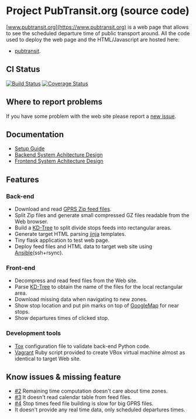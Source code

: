 # Project PubTransit.org (source code)

[www.pubtransit.org](https://www.pubtransit.org) is a web page that allows to
see the scheduled departure time of public transport around.
All the code used to deploy the web page and the HTML/Javascript are hosted
here:
 - [pubtransit](https://www.github.com/pubtransit/pubtransit).

## CI Status
[![Build Status](https://travis-ci.org/FedericoRessi/pubtransit.svg?branch=master)](https://travis-ci.org/FedericoRessi/pubtransit)
[![Coverage Status](https://coveralls.io/repos/github/FedericoRessi/pubtransit/badge.svg?branch=master)](https://coveralls.io/github/FedericoRessi/pubtransit?branch=master)


## Where to report problems

If you have some problem with the web site please report a
[new issue](https://github.com/pubtransit/transit/issues/new).

## Documentation
- [Setup Guide](doc/setup.md)
- [Backend System Achitecture Design](doc/backend-architecture.md)
- [Frontend System Achitecture Design](doc/frontend-architecture.md)

## Features

### Back-end
- Download and read [GPRS Zip feed files](https://en.wikipedia.org/wiki/General_Transit_Feed_Specification).
- Split Zip files and generate small compressed GZ files readable from the Web
  browser.
- Build a [KD-Tree](https://en.wikipedia.org/wiki/K-d_tree) to split divide
  stops feeds into rectangular areas.
- Generate target HTML parsing [jinja](http://jinja.pocoo.org/) templates.
- Tiny flask application to test web page.
- Deploy feed files and HTML data to target web site using
  [Ansible](https://www.ansible.com/)(ssh+rsync).

### Front-end
- Decompress and read feed files from the Web site.
- Parse [KD-Tree](https://en.wikipedia.org/wiki/K-d_tree) to obtain the name of
  the files for the local rectangular area.
- Download missing data when navigating to new zones.
- Show stop location and put pin marks on top of
  [GoogleMap](https://developers.google.com/maps/) for near stops.
- Show departures times of clicked stop.

### Development tools
- [Tox](https://tox.readthedocs.io/en/latest/) configuration file to validate
  back-end Python code.
- [Vagrant](https://www.vagrantup.com/) Ruby script provided to create VBox
  virtual machine almost as identical to target Web site.

## Know issues & missing feature
- [#2](https://github.com/pubtransit/transit/issues/2) Remaining time computation doesn't care about time zones.
- [#3](https://github.com/pubtransit/transit/issues/3) It doesn't read calendar table from feed files.
- [#4](https://github.com/pubtransit/transit/issues/4) Stop times feed file building is slow for big GPRS files.
- It doesn't provide any real time data, only scheduled departures times.
